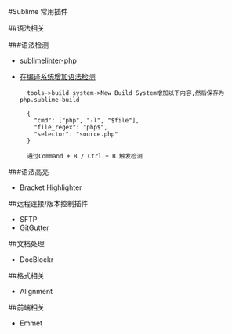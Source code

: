 #Sublime 常用插件

##语法相关

###语法检测

- [sublimelinter-php](http://www.cnblogs.com/sirocco/p/3699094.html)
- [在编译系统增加语法检测](https://www.moreofless.co.uk/sublime-text-php-build-system/)

        tools->build system->New Build System增加以下内容,然后保存为 php.sublime-build
    
        {
          "cmd": ["php", "-l", "$file"],
          "file_regex": "php$",
          "selector": "source.php"
        }
        
        通过Command + B / Ctrl + B 触发检测
        
###语法高亮

- Bracket Highlighter
        
        
##远程连接/版本控制插件

- SFTP
- [GitGutter](https://github.com/jisaacks/GitGutter)

##文档处理

- DocBlockr

##格式相关

- Alignment

##前端相关

- Emmet
